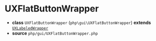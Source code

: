 # UXFlatButtonWrapper

- **class** `UXFlatButtonWrapper` (`php\gui\UXFlatButtonWrapper`) **extends** [`UXLabeledWrapper`](https://github.com/jphp-compiler/develnext/blob/master/dn-app-framework/api-docs/classes/php/gui/UXLabeledWrapper.md)
- **source** `php/gui/UXFlatButtonWrapper.php`